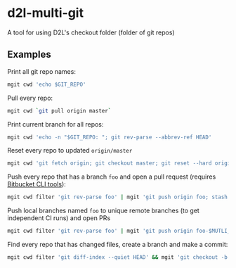 # d2l-multi-git
A tool for using D2L's checkout folder (folder of git repos)

## Examples

Print all git repo names:

```sh
mgit cwd 'echo $GIT_REPO'
```

Pull every repo:

```sh
mgit cwd `git pull origin master`
```

Print current branch for all repos:

```sh
mgit cwd 'echo -n "$GIT_REPO: "; git rev-parse --abbrev-ref HEAD'
```

Reset every repo to updated `origin/master`

```sh
mgit cwd 'git fetch origin; git checkout master; git reset --hard origin/master'
```

Push every repo that has a branch `foo` and open a pull request (requires [Bitbucket CLI tools](http://todo)):

```sh
mgit cwd filter 'git rev-parse foo' | mgit 'git push origin foo; stash pull-request foo master'
```

Push local branches named `foo` to unique remote branches (to get independent CI runs) and open PRs

```sh
mgit cwd filter 'git rev-parse foo' | mgit 'git push origin foo-$MUTLI_GIT_INDEX; stash pull-request foo-$MULTI_GIT_INDEX master'
```

Find every repo that has changed files, create a branch and make a commit:

```sh
mgit cwd filter 'git diff-index --quiet HEAD' && mgit 'git checkout -b my-branch; git commit -am "All the changes excluding new files"'
```
